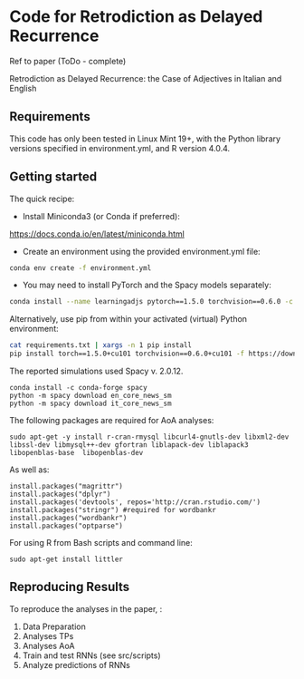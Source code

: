 # Code for Retrodiction as Delayed Recurrence

Ref to paper (ToDo - complete)

Retrodiction as Delayed Recurrence: the Case of Adjectives in Italian and English

## Requirements
This code has only been tested in Linux Mint 19+, with the Python library versions specified in environment.yml, and R version 4.0.4.

## Getting started
The quick recipe:

* Install Miniconda3 (or Conda if preferred):

https://docs.conda.io/en/latest/miniconda.html

* Create an environment using the provided environment.yml file: 

```bash
conda env create -f environment.yml 
```

* You may need to install PyTorch and the Spacy models separately:
```bash
conda install --name learningadjs pytorch==1.5.0 torchvision==0.6.0 -c pytorch

```

Alternatively, use pip from within your activated (virtual) Python environment:
```bash 
cat requirements.txt | xargs -n 1 pip install 
pip install torch==1.5.0+cu101 torchvision==0.6.0+cu101 -f https://download.pytorch.org/whl/torch_stable.html

```


The reported simulations used Spacy v. 2.0.12.
```
conda install -c conda-forge spacy
python -m spacy download en_core_news_sm
python -m spacy download it_core_news_sm
```

The following packages are required for AoA analyses:
```
sudo apt-get -y install r-cran-rmysql libcurl4-gnutls-dev libxml2-dev libssl-dev libmysql++-dev gfortran liblapack-dev liblapack3 libopenblas-base  libopenblas-dev 
```

As well as:
``` 
install.packages("magrittr") 
install.packages("dplyr")    
install.packages('devtools', repos='http://cran.rstudio.com/')
install.packages("stringr") #required for wordbankr
install.packages("wordbankr")
install.packages("optparse")
```

For using R from Bash scripts and command line:
```
sudo apt-get install littler
```

## Reproducing Results

To reproduce the analyses in the paper, :

1. Data Preparation
1. Analyses TPs
1. Analyses AoA
1. Train and test RNNs (see src/scripts)
1. Analyze predictions of RNNs